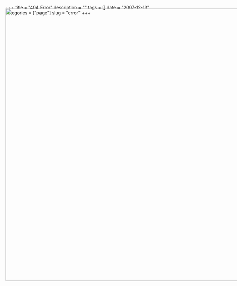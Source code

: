 +++
title = "404 Error"
description = ""
tags = []
date = "2007-12-13"
categories = ["page"]
slug = "error"
+++

<article class="entry page 404 error">
  <div class="center marbot2 padbot2 clearfix">
  <map name="GraffleExport">
  	<area shape=poly coords="766,446,761,437,760,437,766,450,766,454,773,448,766,443,766,446" href="//konigi.com/contact/">
  	<area shape=circle coords="766,444,12" href="//konigi.com/contact/">
  	<area shape=rect coords="669,382,773,455" href="//konigi.com/contact/">
  	<area shape=poly coords="758,701,753,692,752,692,758,705,758,708,766,703,758,698,758,701" href="//konigi.com/tools/graph-paper/">
  	<area shape=circle coords="758,699,12" href="//konigi.com/tools/graph-paper/">
  	<area shape=rect coords="653,633,757,706" href="//konigi.com/tools/graph-paper/">
  	<area shape=poly coords="623,701,618,692,617,692,623,705,623,708,631,703,623,698,623,701" href="//konigi.com/tools/sketchbooks-diy">
  	<area shape=poly coords="632,690,614,690,614,708,632,708,632,690" href="//konigi.com/tools/sketchbooks-diy">
  	<area shape=rect coords="521,633,625,706" href="//konigi.com/tools/sketchbooks-diy">
  	<area shape=poly coords="495,701,490,692,489,692,495,705,495,708,503,703,495,698,495,701" href="//konigi.com/tools/balsamiq-ux-template">
  	<area shape=poly coords="504,690,486,690,486,708,504,708,504,690" href="//konigi.com/tools/balsamiq-ux-template">
  	<area shape=rect coords="395,633,500,706" href="//konigi.com/tools/balsamiq-ux-template">
  	<area shape=poly coords="369,701,364,692,363,692,369,705,369,708,376,703,369,698,369,701" href="//konigi.com/tools/omnigraffle-ux-template">
  	<area shape=poly coords="378,690,360,690,360,708,378,708,378,690" href="//konigi.com/tools/omnigraffle-ux-template">
  	<area shape=rect coords="271,633,375,706" href="//konigi.com/tools/omnigraffle-ux-template">
  	<area shape=poly coords="239,701,233,692,232,692,239,705,239,708,246,703,239,698,239,701" href="//konigi.com/tools/omnigraffle-wireframe-stencils">
  	<area shape=circle coords="238,699,12" href="//konigi.com/tools/omnigraffle-wireframe-stencils">
  	<area shape=rect coords="138,633,243,706" href="//konigi.com/tools/omnigraffle-wireframe-stencils">
  	<area shape=poly coords="366,452,360,444,360,443,366,457,366,460,373,455,366,450,366,452" href="//konigi.com/">
  	<area shape=circle coords="365,451,12" href="//konigi.com/">
  	<area shape=rect coords="266,385,370,458" href="//konigi.com/">
  	<area shape=poly coords="101,452,96,444,95,443,101,457,101,460,108,455,101,450,101,452" href="//konigi.com/tags/">
  	<area shape=poly coords="109,442,92,442,92,460,109,460,109,442" href="//konigi.com/tags/">
  	<area shape=rect coords="2,385,107,458" href="//konigi.com/tags/">
  	<area shape=poly coords="232,452,227,443,226,443,232,456,232,459,239,454,232,449,232,452" href="//konigi.com/search/">
  	<area shape=poly coords="241,441,223,441,223,459,241,459,241,441" href="//konigi.com/search/">
  	<area shape=rect coords="132,385,237,458" href="//konigi.com/search/">
  </map>
  <img src="//konigi.com/media/img/error-page.png" usemap="#GraffleExport"  style="width:860px; max-width:860px; margin-top: -36px">
  </div>
</article>
<style>header, footer, h2 {display: none}</style>
